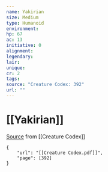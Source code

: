 ```yaml
---
name: Yakirian
size: Medium
type: Humanoid
environment: 
hp: 67
ac: 13
initiative: 0
alignment: 
legendary: 
lair: 
unique: 
cr: 2
tags: 
source: "Creature Codex: 392"
url: ""
---
```

# [[Yakirian]]

[Source](zotero://open-pdf/library/items/NTNKJRHG?page=392) from [[Creature Codex]]

```pdf
{
	"url": "[[Creature Codex.pdf]]",
	"page": [392]
}
```

